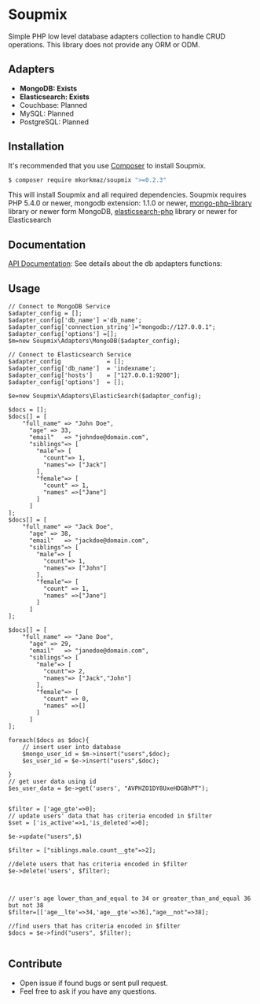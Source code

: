 # Soupmix

Simple PHP low level database adapters collection to handle CRUD operations. This library does not provide any ORM or ODM. 

## Adapters

* **MongoDB: Exists**
* **Elasticsearch: Exists**
* Couchbase: Planned
* MySQL: Planned
* PostgreSQL: Planned




## Installation

It's recommended that you use [Composer](https://getcomposer.org/) to install Soupmix.

```bash
$ composer require mkorkmaz/soupmix ">=0.2.3"
```

This will install Soupmix and all required dependencies. Soupmix requires PHP 5.4.0 or newer, mongodb extension: 1.1.0 or newer, [mongo-php-library](https://github.com/mongodb/mongo-php-library) library  or newer form MongoDB, [elasticsearch-php](https://github.com/elastic/elasticsearch-php) library  or newer for Elasticsearch

## Documentation

[API Documentation](https://github.com/mkorkmaz/db_adapters/blob/master/docs/API_Documentation.md): See details about the db apdapters functions: 

## Usage
```
// Connect to MongoDB Service
$adapter_config = [];
$adapter_config['db_name'] ='db_name';
$adapter_config['connection_string']="mongodb://127.0.0.1";
$adapter_config['options'] =[];
$m=new Soupmix\Adapters\MongoDB($adapter_config);

// Connect to Elasticsearch Service
$adapter_config 			= [];
$adapter_config['db_name'] 	= 'indexname';
$adapter_config['hosts']	= ["127.0.0.1:9200"];
$adapter_config['options'] 	= [];

$e=new Soupmix\Adapters\ElasticSearch($adapter_config);

$docs = [];
$docs[] = [
	"full_name" => "John Doe",
      "age" => 33,
      "email"	=> "johndoe@domain.com",
      "siblings"=> [
        "male"=> [
          "count"=> 1,
          "names"=> ["Jack"]
        ],
        "female"=> [
          "count" => 1,
          "names" =>["Jane"]
		]      
      ]
];
$docs[] = [
	"full_name" => "Jack Doe",
      "age" => 38,
      "email"	=> "jackdoe@domain.com",
      "siblings"=> [
        "male"=> [
          "count"=> 1,
          "names"=> ["John"]
        ],
        "female"=> [
          "count" => 1,
          "names" =>["Jane"]
		]      
      ]
];

$docs[] = [
	"full_name" => "Jane Doe",
      "age" => 29,
      "email"	=> "janedoe@domain.com",
      "siblings"=> [
        "male"=> [
          "count"=> 2,
          "names"=> ["Jack","John"]
        ],
        "female"=> [
          "count" => 0,
          "names" =>[]
		]      
      ]
];

foreach($docs as $doc){
	// insert user into database
	$mongo_user_id = $m->insert("users",$doc);
	$es_user_id = $e->insert("users",$doc);

}
// get user data using id
$es_user_data = $e->get('users', "AVPHZO1DY8UxeHDGBhPT");


$filter = ['age_gte'=>0];
// update users' data that has criteria encoded in $filter
$set = ['is_active'=>1,'is_deleted'=>0];

$e->update("users",$)

$filter = ["siblings.male.count__gte"=>2];

//delete users that has criteria encoded in $filter
$e->delete('users', $filter);



// user's age lower_than_and_equal to 34 or greater_than_and_equal 36 but not 38
$filter=[['age__lte'=>34,'age__gte'=>36],"age__not"=>38];

//find users that has criteria encoded in $filter
$docs = $e->find("users", $filter);


```







## Contribute
* Open issue if found bugs or sent pull request.
* Feel free to ask if you have any questions.
